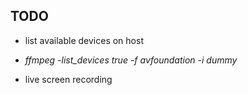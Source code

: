 ## TODO

- list available devices on host

- *ffmpeg -list_devices true -f avfoundation -i dummy*
 
- live screen recording

